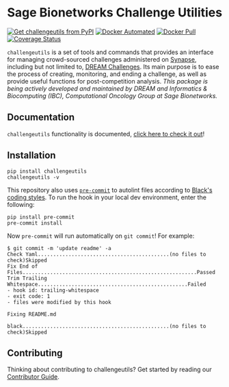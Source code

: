 # Sage Bionetworks Challenge Utilities

[![Get challengeutils from PyPI](https://img.shields.io/pypi/v/challengeutils.svg?style=for-the-badge&logo=pypi)](https://pypi.python.org/pypi/challengeutils) [![Docker Automated](https://img.shields.io/docker/automated/sagebionetworks/challengeutils.svg?style=for-the-badge&logo=docker)](https://hub.docker.com/r/sagebionetworks/challengeutils/) [![Docker Pull](https://img.shields.io/docker/pulls/sagebionetworks/challengeutils.svg?style=for-the-badge&logo=docker)](https://hub.docker.com/r/sagebionetworks/challengeutils/) [![Coverage Status](https://img.shields.io/coveralls/github/Sage-Bionetworks/challengeutils.svg?&style=for-the-badge&label=coverage&logo=Coveralls)](https://coveralls.io/github/Sage-Bionetworks/challengeutils)


`challengeutils` is a set of tools and commands that provides an interface for managing crowd-sourced challenges administered on [Synapse](https://www.synapse.org), including but not limited to, [DREAM Challenges](http://dreamchallenges.org/).  Its main purpose is to ease the process of creating, monitoring, and ending a challenge, as well as provide useful functions for post-competition analysis. _This package is being actively developed and maintained by DREAM and Informatics & Biocomputing (IBC), Computational Oncology Group at Sage Bionetworks._

## Documentation

`challengeutils` functionality is documented, [click here to check it out](https://sage-bionetworks.github.io/challengeutils/)!


## Installation

```
pip install challengeutils
challengeutils -v
```

This repository also uses [`pre-commit`](https://pre-commit.com/) to autolint files according to [Black's coding styles](https://black.readthedocs.io/en/stable/the_black_code_style/current_style.html). To run the hook in your local dev environment, enter the following:

```
pip install pre-commit
pre-commit install
```

Now `pre-commit` will run automatically on `git commit`! For example:

```
$ git commit -m 'update readme' -a
Check Yaml...........................................(no files to check)Skipped
Fix End of Files.........................................................Passed
Trim Trailing Whitespace.................................................Failed
- hook id: trailing-whitespace
- exit code: 1
- files were modified by this hook

Fixing README.md

black................................................(no files to check)Skipped
```

## Contributing
Thinking about contributing to challengeutils? Get started by reading our [Contributor Guide](CONTRIBUTING.md).
